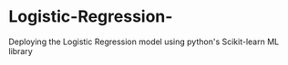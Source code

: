 # Logistic-Regression-
Deploying the Logistic Regression model using python's Scikit-learn ML library
